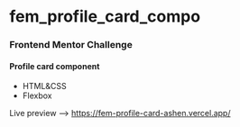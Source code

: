 # fem_profile_card_compo

### Frontend Mentor Challenge
#### Profile card component
- HTML&CSS
- Flexbox

Live preview --> https://fem-profile-card-ashen.vercel.app/
